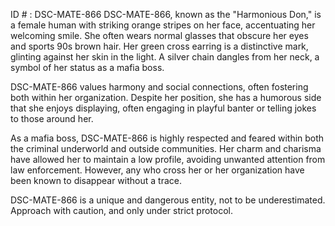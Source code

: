 ID # : DSC-MATE-866
DSC-MATE-866, known as the "Harmonious Don," is a female human with striking orange stripes on her face, accentuating her welcoming smile. She often wears normal glasses that obscure her eyes and sports 90s brown hair. Her green cross earring is a distinctive mark, glinting against her skin in the light. A silver chain dangles from her neck, a symbol of her status as a mafia boss. 

DSC-MATE-866 values harmony and social connections, often fostering both within her organization. Despite her position, she has a humorous side that she enjoys displaying, often engaging in playful banter or telling jokes to those around her. 

As a mafia boss, DSC-MATE-866 is highly respected and feared within both the criminal underworld and outside communities. Her charm and charisma have allowed her to maintain a low profile, avoiding unwanted attention from law enforcement. However, any who cross her or her organization have been known to disappear without a trace. 

DSC-MATE-866 is a unique and dangerous entity, not to be underestimated. Approach with caution, and only under strict protocol.